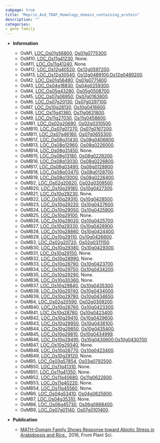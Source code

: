 ```yaml
---
subpage: true
title: "Meprin_And_TRAF_Homology_domain_containing_protein"
description: ""
categories:
- gene family
---
```


* **Information**  
    + OsM1, [LOC_Os01g56800](http://rice.plantbiology.msu.edu/cgi-bin/ORF_infopage.cgi?orf=LOC_Os01g56800), [Os01g0775300](http://rapdb.dna.affrc.go.jp/viewer/gbrowse_details/irgsp1?name=Os01g0775300).
    + OsM10, [LOC_Os11g41230](http://rice.plantbiology.msu.edu/cgi-bin/ORF_infopage.cgi?orf=LOC_Os11g41230), None.
    + OsM11, [LOC_Os11g41240](http://rice.plantbiology.msu.edu/cgi-bin/ORF_infopage.cgi?orf=LOC_Os11g41240), None.
    + OsM12, [LOC_Os12g40520](http://rice.plantbiology.msu.edu/cgi-bin/ORF_infopage.cgi?orf=LOC_Os12g40520), [Os12g0597200](http://rapdb.dna.affrc.go.jp/viewer/gbrowse_details/irgsp1?name=Os12g0597200).
    + OsM13, [LOC_Os12g30540](http://rice.plantbiology.msu.edu/cgi-bin/ORF_infopage.cgi?orf=LOC_Os12g30540), [Os12g0489100](http://rapdb.dna.affrc.go.jp/viewer/gbrowse_details/irgsp1?name=Os12g0489100),[Os12g0489200](http://rapdb.dna.affrc.go.jp/viewer/gbrowse_details/irgsp1?name=Os12g0489200).
    + OsM2, [LOC_Os01g56490](http://rice.plantbiology.msu.edu/cgi-bin/ORF_infopage.cgi?orf=LOC_Os01g56490), [Os01g0771400](http://rapdb.dna.affrc.go.jp/viewer/gbrowse_details/irgsp1?name=Os01g0771400).
    + OsM3, [LOC_Os04g18830](http://rice.plantbiology.msu.edu/cgi-bin/ORF_infopage.cgi?orf=LOC_Os04g18830), [Os04g0259300](http://rapdb.dna.affrc.go.jp/viewer/gbrowse_details/irgsp1?name=Os04g0259300).
    + OsM4, [LOC_Os05g43280](http://rice.plantbiology.msu.edu/cgi-bin/ORF_infopage.cgi?orf=LOC_Os05g43280), [Os05g0508700](http://rapdb.dna.affrc.go.jp/viewer/gbrowse_details/irgsp1?name=Os05g0508700).
    + OsM5, [LOC_Os07g06950](http://rice.plantbiology.msu.edu/cgi-bin/ORF_infopage.cgi?orf=LOC_Os07g06950), [Os07g0163800](http://rapdb.dna.affrc.go.jp/viewer/gbrowse_details/irgsp1?name=Os07g0163800).
    + OsM6, [LOC_Os07g20130](http://rice.plantbiology.msu.edu/cgi-bin/ORF_infopage.cgi?orf=LOC_Os07g20130), [Os07g0297100](http://rapdb.dna.affrc.go.jp/viewer/gbrowse_details/irgsp1?name=Os07g0297100).
    + OsM7, [LOC_Os10g28130](http://rice.plantbiology.msu.edu/cgi-bin/ORF_infopage.cgi?orf=LOC_Os10g28130), [Os10g0416900](http://rapdb.dna.affrc.go.jp/viewer/gbrowse_details/irgsp1?name=Os10g0416900).
    + OsM8, [LOC_Os11g41360](http://rice.plantbiology.msu.edu/cgi-bin/ORF_infopage.cgi?orf=LOC_Os11g41360), [Os11g0631600](http://rapdb.dna.affrc.go.jp/viewer/gbrowse_details/irgsp1?name=Os11g0631600).
    + OsM9, [LOC_Os11g27030](http://rice.plantbiology.msu.edu/cgi-bin/ORF_infopage.cgi?orf=LOC_Os11g27030), [Os11g0458600](http://rapdb.dna.affrc.go.jp/viewer/gbrowse_details/irgsp1?name=Os11g0458600).
    + OsMB1, [LOC_Os02g20690](http://rice.plantbiology.msu.edu/cgi-bin/ORF_infopage.cgi?orf=LOC_Os02g20690), [Os02g0310500](http://rapdb.dna.affrc.go.jp/viewer/gbrowse_details/irgsp1?name=Os02g0310500).
    + OsMB10, [LOC_Os07g07270](http://rice.plantbiology.msu.edu/cgi-bin/ORF_infopage.cgi?orf=LOC_Os07g07270), [Os07g0167200](http://rapdb.dna.affrc.go.jp/viewer/gbrowse_details/irgsp1?name=Os07g0167200).
    + OsMB11, [LOC_Os07g46160](http://rice.plantbiology.msu.edu/cgi-bin/ORF_infopage.cgi?orf=LOC_Os07g46160), [Os07g0655300](http://rapdb.dna.affrc.go.jp/viewer/gbrowse_details/irgsp1?name=Os07g0655300).
    + OsMB12, [LOC_Os08g31430](http://rice.plantbiology.msu.edu/cgi-bin/ORF_infopage.cgi?orf=LOC_Os08g31430), [Os08g0406600](http://rapdb.dna.affrc.go.jp/viewer/gbrowse_details/irgsp1?name=Os08g0406600).
    + OsMB13, [LOC_Os08g12960](http://rice.plantbiology.msu.edu/cgi-bin/ORF_infopage.cgi?orf=LOC_Os08g12960), [Os08g0226000](http://rapdb.dna.affrc.go.jp/viewer/gbrowse_details/irgsp1?name=Os08g0226000).
    + OsMB14, [LOC_Os08g31450](http://rice.plantbiology.msu.edu/cgi-bin/ORF_infopage.cgi?orf=LOC_Os08g31450), None.
    + OsMB15, [LOC_Os08g13180](http://rice.plantbiology.msu.edu/cgi-bin/ORF_infopage.cgi?orf=LOC_Os08g13180), [Os08g0228200](http://rapdb.dna.affrc.go.jp/viewer/gbrowse_details/irgsp1?name=Os08g0228200).
    + OsMB16, [LOC_Os08g13030](http://rice.plantbiology.msu.edu/cgi-bin/ORF_infopage.cgi?orf=LOC_Os08g13030), [Os08g0226800](http://rapdb.dna.affrc.go.jp/viewer/gbrowse_details/irgsp1?name=Os08g0226800).
    + OsMB17, [LOC_Os08g03490](http://rice.plantbiology.msu.edu/cgi-bin/ORF_infopage.cgi?orf=LOC_Os08g03490), [Os08g0128900](http://rapdb.dna.affrc.go.jp/viewer/gbrowse_details/irgsp1?name=Os08g0128900).
    + OsMB18, [LOC_Os08g03470](http://rice.plantbiology.msu.edu/cgi-bin/ORF_infopage.cgi?orf=LOC_Os08g03470), [Os08g0128700](http://rapdb.dna.affrc.go.jp/viewer/gbrowse_details/irgsp1?name=Os08g0128700).
    + OsMB19, [LOC_Os08g13000](http://rice.plantbiology.msu.edu/cgi-bin/ORF_infopage.cgi?orf=LOC_Os08g13000), [Os08g0226400](http://rapdb.dna.affrc.go.jp/viewer/gbrowse_details/irgsp1?name=Os08g0226400).
    + OsMB2, [LOC_Os02g20620](http://rice.plantbiology.msu.edu/cgi-bin/ORF_infopage.cgi?orf=LOC_Os02g20620), [Os02g0309500](http://rapdb.dna.affrc.go.jp/viewer/gbrowse_details/irgsp1?name=Os02g0309500).
    + OsMB20, [LOC_Os10g29180](http://rice.plantbiology.msu.edu/cgi-bin/ORF_infopage.cgi?orf=LOC_Os10g29180), [Os10g0427300](http://rapdb.dna.affrc.go.jp/viewer/gbrowse_details/irgsp1?name=Os10g0427300).
    + OsMB21, [LOC_Os10g29230](http://rice.plantbiology.msu.edu/cgi-bin/ORF_infopage.cgi?orf=LOC_Os10g29230), None.
    + OsMB22, [LOC_Os10g29310](http://rice.plantbiology.msu.edu/cgi-bin/ORF_infopage.cgi?orf=LOC_Os10g29310), [Os10g0428500](http://rapdb.dna.affrc.go.jp/viewer/gbrowse_details/irgsp1?name=Os10g0428500).
    + OsMB23, [LOC_Os10g29220](http://rice.plantbiology.msu.edu/cgi-bin/ORF_infopage.cgi?orf=LOC_Os10g29220), [Os10g0427600](http://rapdb.dna.affrc.go.jp/viewer/gbrowse_details/irgsp1?name=Os10g0427600).
    + OsMB24, [LOC_Os10g29050](http://rice.plantbiology.msu.edu/cgi-bin/ORF_infopage.cgi?orf=LOC_Os10g29050), [Os10g0425900](http://rapdb.dna.affrc.go.jp/viewer/gbrowse_details/irgsp1?name=Os10g0425900).
    + OsMB25, [LOC_Os10g29100](http://rice.plantbiology.msu.edu/cgi-bin/ORF_infopage.cgi?orf=LOC_Os10g29100), None.
    + OsMB26, [LOC_Os10g29020](http://rice.plantbiology.msu.edu/cgi-bin/ORF_infopage.cgi?orf=LOC_Os10g29020), [Os10g0425700](http://rapdb.dna.affrc.go.jp/viewer/gbrowse_details/irgsp1?name=Os10g0425700).
    + OsMB27, [LOC_Os10g29330](http://rice.plantbiology.msu.edu/cgi-bin/ORF_infopage.cgi?orf=LOC_Os10g29330), [Os10g0428900](http://rapdb.dna.affrc.go.jp/viewer/gbrowse_details/irgsp1?name=Os10g0428900).
    + OsMB28, [LOC_Os10g28860](http://rice.plantbiology.msu.edu/cgi-bin/ORF_infopage.cgi?orf=LOC_Os10g28860), [Os10g0424400](http://rapdb.dna.affrc.go.jp/viewer/gbrowse_details/irgsp1?name=Os10g0424400).
    + OsMB29, [LOC_Os10g29110](http://rice.plantbiology.msu.edu/cgi-bin/ORF_infopage.cgi?orf=LOC_Os10g29110), [Os10g0426600](http://rapdb.dna.affrc.go.jp/viewer/gbrowse_details/irgsp1?name=Os10g0426600).
    + OsMB3, [LOC_Os02g20720](http://rice.plantbiology.msu.edu/cgi-bin/ORF_infopage.cgi?orf=LOC_Os02g20720), [Os02g0311150](http://rapdb.dna.affrc.go.jp/viewer/gbrowse_details/irgsp1?name=Os02g0311150).
    + OsMB30, [LOC_Os10g29380](http://rice.plantbiology.msu.edu/cgi-bin/ORF_infopage.cgi?orf=LOC_Os10g29380), [Os10g0429300](http://rapdb.dna.affrc.go.jp/viewer/gbrowse_details/irgsp1?name=Os10g0429300).
    + OsMB31, [LOC_Os10g29150](http://rice.plantbiology.msu.edu/cgi-bin/ORF_infopage.cgi?orf=LOC_Os10g29150), None.
    + OsMB32, [LOC_Os10g28990](http://rice.plantbiology.msu.edu/cgi-bin/ORF_infopage.cgi?orf=LOC_Os10g28990), None.
    + OsMB33, [LOC_Os10g28790](http://rice.plantbiology.msu.edu/cgi-bin/ORF_infopage.cgi?orf=LOC_Os10g28790), [Os10g0423700](http://rapdb.dna.affrc.go.jp/viewer/gbrowse_details/irgsp1?name=Os10g0423700).
    + OsMB34, [LOC_Os10g29750](http://rice.plantbiology.msu.edu/cgi-bin/ORF_infopage.cgi?orf=LOC_Os10g29750), [Os10g0434200](http://rapdb.dna.affrc.go.jp/viewer/gbrowse_details/irgsp1?name=Os10g0434200).
    + OsMB35, [LOC_Os10g29290](http://rice.plantbiology.msu.edu/cgi-bin/ORF_infopage.cgi?orf=LOC_Os10g29290), None.
    + OsMB36, [LOC_Os10g30360](http://rice.plantbiology.msu.edu/cgi-bin/ORF_infopage.cgi?orf=LOC_Os10g30360), None.
    + OsMB37, [LOC_Os10g29840](http://rice.plantbiology.msu.edu/cgi-bin/ORF_infopage.cgi?orf=LOC_Os10g29840), [Os10g0435300](http://rapdb.dna.affrc.go.jp/viewer/gbrowse_details/irgsp1?name=Os10g0435300).
    + OsMB38, [LOC_Os10g29740](http://rice.plantbiology.msu.edu/cgi-bin/ORF_infopage.cgi?orf=LOC_Os10g29740), [Os10g0434000](http://rapdb.dna.affrc.go.jp/viewer/gbrowse_details/irgsp1?name=Os10g0434000).
    + OsMB39, [LOC_Os10g29790](http://rice.plantbiology.msu.edu/cgi-bin/ORF_infopage.cgi?orf=LOC_Os10g29790), [Os10g0434650](http://rapdb.dna.affrc.go.jp/viewer/gbrowse_details/irgsp1?name=Os10g0434650).
    + OsMB4, [LOC_Os02g20590](http://rice.plantbiology.msu.edu/cgi-bin/ORF_infopage.cgi?orf=LOC_Os02g20590), [Os02g0309200](http://rapdb.dna.affrc.go.jp/viewer/gbrowse_details/irgsp1?name=Os02g0309200).
    + OsMB40, [LOC_Os10g28760](http://rice.plantbiology.msu.edu/cgi-bin/ORF_infopage.cgi?orf=LOC_Os10g28760), [Os10g0423300](http://rapdb.dna.affrc.go.jp/viewer/gbrowse_details/irgsp1?name=Os10g0423300).
    + OsMB41, [LOC_Os10g28780](http://rice.plantbiology.msu.edu/cgi-bin/ORF_infopage.cgi?orf=LOC_Os10g28780), [Os10g0423400](http://rapdb.dna.affrc.go.jp/viewer/gbrowse_details/irgsp1?name=Os10g0423400).
    + OsMB42, [LOC_Os10g29410](http://rice.plantbiology.msu.edu/cgi-bin/ORF_infopage.cgi?orf=LOC_Os10g29410), [Os10g0429600](http://rapdb.dna.affrc.go.jp/viewer/gbrowse_details/irgsp1?name=Os10g0429600).
    + OsMB43, [LOC_Os10g29950](http://rice.plantbiology.msu.edu/cgi-bin/ORF_infopage.cgi?orf=LOC_Os10g29950), [Os10g0436100](http://rapdb.dna.affrc.go.jp/viewer/gbrowse_details/irgsp1?name=Os10g0436100).
    + OsMB44, [LOC_Os10g29850](http://rice.plantbiology.msu.edu/cgi-bin/ORF_infopage.cgi?orf=LOC_Os10g29850), [Os10g0435400](http://rapdb.dna.affrc.go.jp/viewer/gbrowse_details/irgsp1?name=Os10g0435400).
    + OsMB45, [LOC_Os10g29810](http://rice.plantbiology.msu.edu/cgi-bin/ORF_infopage.cgi?orf=LOC_Os10g29810), [Os10g0434999](http://rapdb.dna.affrc.go.jp/viewer/gbrowse_details/irgsp1?name=Os10g0434999).
    + OsMB46, [LOC_Os10g29495](http://rice.plantbiology.msu.edu/cgi-bin/ORF_infopage.cgi?orf=LOC_Os10g29495), [Os10g0430600](http://rapdb.dna.affrc.go.jp/viewer/gbrowse_details/irgsp1?name=Os10g0430600),[Os10g0430700](http://rapdb.dna.affrc.go.jp/viewer/gbrowse_details/irgsp1?name=Os10g0430700).
    + OsMB47, [LOC_Os10g29340](http://rice.plantbiology.msu.edu/cgi-bin/ORF_infopage.cgi?orf=LOC_Os10g29340), None.
    + OsMB48, [LOC_Os10g28770](http://rice.plantbiology.msu.edu/cgi-bin/ORF_infopage.cgi?orf=LOC_Os10g28770), [Os10g0423400](http://rapdb.dna.affrc.go.jp/viewer/gbrowse_details/irgsp1?name=Os10g0423400).
    + OsMB49, [LOC_Os10g29120](http://rice.plantbiology.msu.edu/cgi-bin/ORF_infopage.cgi?orf=LOC_Os10g29120), None.
    + OsMB5, [LOC_Os03g57854](http://rice.plantbiology.msu.edu/cgi-bin/ORF_infopage.cgi?orf=LOC_Os03g57854), [Os03g0792500](http://rapdb.dna.affrc.go.jp/viewer/gbrowse_details/irgsp1?name=Os03g0792500).
    + OsMB50, [LOC_Os11g41310](http://rice.plantbiology.msu.edu/cgi-bin/ORF_infopage.cgi?orf=LOC_Os11g41310), None.
    + OsMB51, [LOC_Os11g41350](http://rice.plantbiology.msu.edu/cgi-bin/ORF_infopage.cgi?orf=LOC_Os11g41350), None.
    + OsMB52, [LOC_Os11g40680](http://rice.plantbiology.msu.edu/cgi-bin/ORF_infopage.cgi?orf=LOC_Os11g40680), [Os11g0622600](http://rapdb.dna.affrc.go.jp/viewer/gbrowse_details/irgsp1?name=Os11g0622600).
    + OsMB53, [LOC_Os11g40220](http://rice.plantbiology.msu.edu/cgi-bin/ORF_infopage.cgi?orf=LOC_Os11g40220), None.
    + OsMB54, [LOC_Os11g45560](http://rice.plantbiology.msu.edu/cgi-bin/ORF_infopage.cgi?orf=LOC_Os11g45560), None.
    + OsMB6, [LOC_Os04g53410](http://rice.plantbiology.msu.edu/cgi-bin/ORF_infopage.cgi?orf=LOC_Os04g53410), [Os04g0625600](http://rapdb.dna.affrc.go.jp/viewer/gbrowse_details/irgsp1?name=Os04g0625600).
    + OsMB7, [LOC_Os04g35310](http://rice.plantbiology.msu.edu/cgi-bin/ORF_infopage.cgi?orf=LOC_Os04g35310), None.
    + OsMB8, [LOC_Os06g45730](http://rice.plantbiology.msu.edu/cgi-bin/ORF_infopage.cgi?orf=LOC_Os06g45730), [Os06g0668400](http://rapdb.dna.affrc.go.jp/viewer/gbrowse_details/irgsp1?name=Os06g0668400).
    + OsMB9, [LOC_Os07g01140](http://rice.plantbiology.msu.edu/cgi-bin/ORF_infopage.cgi?orf=LOC_Os07g01140), [Os07g0101400](http://rapdb.dna.affrc.go.jp/viewer/gbrowse_details/irgsp1?name=Os07g0101400).

* **Publication**  
    + [MATH-Domain Family Shows Response toward Abiotic Stress in Arabidopsis and Rice.](http://www.ncbi.nlm.nih.gov/pubmed?term=MATH-Domain+Family+Shows+Response+toward+Abiotic+Stress+in+Arabidopsis+and+Rice.%5BTitle%5D), 2016, Front Plant Sci.



